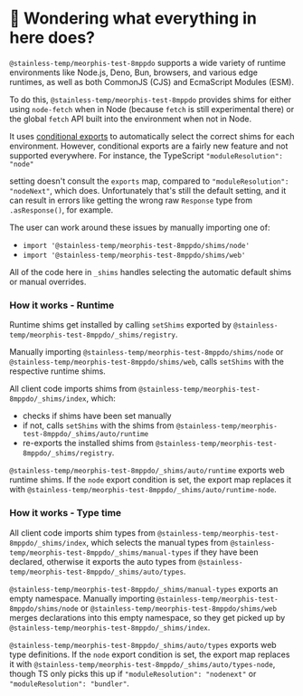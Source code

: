 # 👋 Wondering what everything in here does?

`@stainless-temp/meorphis-test-8mppdo` supports a wide variety of runtime environments like Node.js, Deno, Bun, browsers, and various
edge runtimes, as well as both CommonJS (CJS) and EcmaScript Modules (ESM).

To do this, `@stainless-temp/meorphis-test-8mppdo` provides shims for either using `node-fetch` when in Node (because `fetch` is still experimental there) or the global `fetch` API built into the environment when not in Node.

It uses [conditional exports](https://nodejs.org/api/packages.html#conditional-exports) to
automatically select the correct shims for each environment. However, conditional exports are a fairly new
feature and not supported everywhere. For instance, the TypeScript `"moduleResolution": "node"`

setting doesn't consult the `exports` map, compared to `"moduleResolution": "nodeNext"`, which does.
Unfortunately that's still the default setting, and it can result in errors like
getting the wrong raw `Response` type from `.asResponse()`, for example.

The user can work around these issues by manually importing one of:

- `import '@stainless-temp/meorphis-test-8mppdo/shims/node'`
- `import '@stainless-temp/meorphis-test-8mppdo/shims/web'`

All of the code here in `_shims` handles selecting the automatic default shims or manual overrides.

### How it works - Runtime

Runtime shims get installed by calling `setShims` exported by `@stainless-temp/meorphis-test-8mppdo/_shims/registry`.

Manually importing `@stainless-temp/meorphis-test-8mppdo/shims/node` or `@stainless-temp/meorphis-test-8mppdo/shims/web`, calls `setShims` with the respective runtime shims.

All client code imports shims from `@stainless-temp/meorphis-test-8mppdo/_shims/index`, which:

- checks if shims have been set manually
- if not, calls `setShims` with the shims from `@stainless-temp/meorphis-test-8mppdo/_shims/auto/runtime`
- re-exports the installed shims from `@stainless-temp/meorphis-test-8mppdo/_shims/registry`.

`@stainless-temp/meorphis-test-8mppdo/_shims/auto/runtime` exports web runtime shims.
If the `node` export condition is set, the export map replaces it with `@stainless-temp/meorphis-test-8mppdo/_shims/auto/runtime-node`.

### How it works - Type time

All client code imports shim types from `@stainless-temp/meorphis-test-8mppdo/_shims/index`, which selects the manual types from `@stainless-temp/meorphis-test-8mppdo/_shims/manual-types` if they have been declared, otherwise it exports the auto types from `@stainless-temp/meorphis-test-8mppdo/_shims/auto/types`.

`@stainless-temp/meorphis-test-8mppdo/_shims/manual-types` exports an empty namespace.
Manually importing `@stainless-temp/meorphis-test-8mppdo/shims/node` or `@stainless-temp/meorphis-test-8mppdo/shims/web` merges declarations into this empty namespace, so they get picked up by `@stainless-temp/meorphis-test-8mppdo/_shims/index`.

`@stainless-temp/meorphis-test-8mppdo/_shims/auto/types` exports web type definitions.
If the `node` export condition is set, the export map replaces it with `@stainless-temp/meorphis-test-8mppdo/_shims/auto/types-node`, though TS only picks this up if `"moduleResolution": "nodenext"` or `"moduleResolution": "bundler"`.
